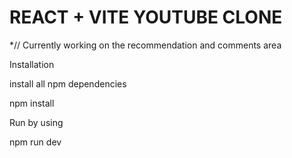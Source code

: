 # REACT + VITE YOUTUBE CLONE

*// Currently working on the recommendation and comments area


Installation

install all npm dependencies

npm install

Run by using

npm run dev
